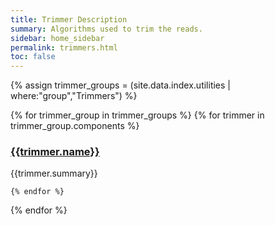 ```yaml
---
title: Trimmer Description
summary: Algorithms used to trim the reads.
sidebar: home_sidebar
permalink: trimmers.html
toc: false
---
```

{% assign trimmer_groups = (site.data.index.utilities | where:"group","Trimmers") %}

{% for trimmer_group in trimmer_groups %}
    {% for trimmer in trimmer_group.components %}
### [{{trimmer.name}}]({{trimmer.name}}.html)
{{trimmer.summary}}

    {% endfor %}
{% endfor %}